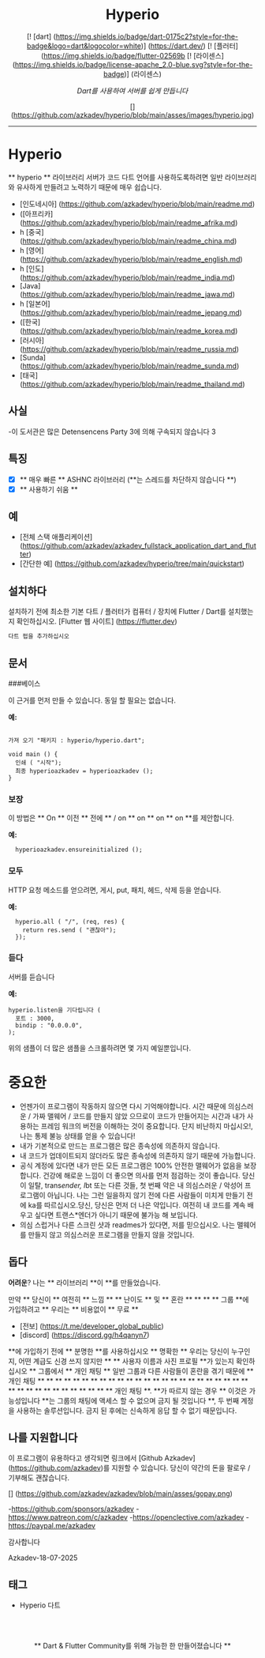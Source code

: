 <div align = "center">

# Hyperio


[! [dart] (https://img.shields.io/badge/dart-0175c2?style=for-the-badge&logo=dart&logocolor=white)] (https://dart.dev/)
[! [플러터] (https://img.shields.io/badge/flutter-02569b
[! [라이센스] (https://img.shields.io/badge/license-apache_2.0-blue.svg?style=for-the-badge)] (라이센스)

*Dart를 사용하여 서버를 쉽게 만듭니다*

[] (https://github.com/azkadev/hyperio/blob/main/asses/images/hyperio.jpg)

</div>

---


# Hyperio



** hyperio ** 라이브러리 서버가 코드 다트 언어를 사용하도록하려면 일반 라이브러리와 유사하게 만들려고 노력하기 때문에 매우 쉽습니다.

- [인도네시아] (https://github.com/azkadev/hyperio/blob/main/readme.md)
- ([아프리카] (https://github.com/azkadev/hyperio/blob/main/readme_afrika.md)
- h [중국] (https://github.com/azkadev/hyperio/blob/main/readme_china.md)
- h [영어] (https://github.com/azkadev/hyperio/blob/main/readme_english.md)
- h [인도] (https://github.com/azkadev/hyperio/blob/main/readme_india.md)
- [Java] (https://github.com/azkadev/hyperio/blob/main/readme_jawa.md)
- h [일본어] (https://github.com/azkadev/hyperio/blob/main/readme_jepang.md)
- ([한국] (https://github.com/azkadev/hyperio/blob/main/readme_korea.md)
- [러시아] (https://github.com/azkadev/hyperio/blob/main/readme_russia.md)
- [Sunda] (https://github.com/azkadev/hyperio/blob/main/readme_sunda.md)
- [태국] (https://github.com/azkadev/hyperio/blob/main/readme_thailand.md)

## 사실

-이 도서관은 많은 Detensencens Party 3에 의해 구속되지 않습니다 3

## 특징

- [x] ** 매우 빠른 ** ASHNC 라이브러리 (**는 스레드를 차단하지 않습니다 **)
- [x] ** 사용하기 쉬움 **

## 예

- [전체 스택 애플리케이션] (https://github.com/azkadev/azkadev_fullstack_application_dart_and_flutter)
- [간단한 예] (https://github.com/azkadev/hyperio/tree/main/quickstart)



## 설치하다

설치하기 전에 최소한 기본 다트 / 플러터가 컴퓨터 / 장치에 Flutter / Dart를 설치했는지 확인하십시오. [Flutter 웹 사이트] (https://flutter.dev)

```Bash
다트 펍을 추가하십시오
```

## 문서


###베이스

이 근거를 먼저 만들 수 있습니다. 동일 할 필요는 없습니다.

**예:**

```다트

가져 오기 "패키지 : hyperio/hyperio.dart";

void main () {
  인쇄 ( "시작");
  최종 hyperioazkadev = hyperioazkadev ();
}

```

### 보장

이 방법은 ** On ** 이전 ** 전에 ** / on ** on ** on ** on **를 제안합니다.

**예:**

```다트
  hyperioazkadev.ensureinitialized ();
```


### 모두

HTTP 요청 메소드를 얻으려면, 게시, put, 패치, 헤드, 삭제 등을 얻습니다.

**예:**

```다트
  hyperio.all ( "/", (req, res) {
    return res.send ( "괜찮아");
  });
```


### 듣다

서버를 듣습니다

**예:**

```다트
hyperio.listen을 기다립니다 (
  포트 : 3000,
  bindip : "0.0.0.0",
);
```

위의 샘플이 더 많은 샘플을 스크롤하려면 몇 가지 예일뿐입니다.

# 중요한

- 언젠가이 프로그램이 작동하지 않으면 다시 기억해야합니다. 시간 때문에 의심스러운 / 가짜 맬웨어 / 코드를 만들지 않았 으므로이 코드가 만들어지는 시간과 내가 사용하는 프레임 워크의 버전을 이해하는 것이 중요합니다. 단지 비난하지 마십시오!, 나는 통제 불능 상태를 얻을 수 있습니다!
- 내가 기본적으로 만드는 프로그램은 많은 종속성에 의존하지 않습니다.
- 내 코드가 업데이트되지 않더라도 많은 종속성에 의존하지 않기 때문에 가능합니다.
- 공식 계정에 있다면 내가 만든 모든 프로그램은 100% 안전한 맬웨어가 없음을 보장합니다. 건강에 해로운 느낌이 더 좋으면 의사를 먼저 점검하는 것이 좋습니다. 당신이 일탈, trans*ender, l*bt 또는 다른 것들, 첫 번째 약은 내 의심스러운 / 악성어 프로그램이 아닙니다. 나는 그런 일을하지 않기 전에 다른 사람들이 미치게 만들기 전에 ka를 따르십시오.당신, 당신은 먼저 더 나은 약입니다. 여전히 내 코드를 계속 배우고 싶다면 트랜스*엔더가 아니기 때문에 불가능 해 보입니다.
- 의심 스럽거나 다른 스크린 샷과 readmes가 있다면, 저를 믿으십시오. 나는 맬웨어를 만들지 않고 의심스러운 프로그램을 만들지 않을 것입니다.

## 돕다

**어려운**? 나는 ** 라이브러리 **이 **를 만들었습니다. 

만약 ** 당신이 ** 여전히 ** 느낌 ** ** 난이도 ** 및 ** 혼란 ** ** ** ** 그룹 **에 가입하려고 ** 우리는 ** 비용없이 ** 무료 **

- [전보] (https://t.me/developer_global_public)
- [discord] (https://discord.gg/h4qanyn7)

**에 가입하기 전에 ** 분명한 **를 사용하십시오 ** 명확한 ** 우리는 당신이 누구인지, 어떤 계급도 신경 쓰지 않지만 ** ** 사용자 이름과 사진 프로필 **가 있는지 확인하십시오 ** 그룹에서 ** 개인 채팅 ** 일반 그룹과 다른 사람들이 혼란을 겪기 때문에 ** 개인 채팅 ** ** ** ** ** ** ** ** ** ** ** ** ** ** ** ** ** ** ** ** ** ** ** ** ** ** ** ** ** ** ** ** ** ** ** ** 개인 채팅 **. **가 따르지 않는 경우 ** 이것은 가능성입니다 **는 그룹의 채팅에 액세스 할 수 없으며 금지 될 것입니다 **, 두 번째 계정을 사용하는 솔루션입니다. 금지 된 후에는 신속하게 응답 할 수 없기 때문입니다.


## 나를 지원합니다

이 프로그램이 유용하다고 생각되면 링크에서 [Github Azkadev] (https://github.com/azkadev)를 지원할 수 있습니다. 당신이 약간의 돈을 팔로우 / 기부해도 괜찮습니다.

[] (https://github.com/azkadev/azkadev/blob/main/asses/gopay.png)

-https://github.com/sponsors/azkadev
-https://www.patreon.com/c/azkadev
-https://openclective.com/azkadev
-https://paypal.me/azkadev

감사합니다


Azkadev-18-07-2025


## 태그

- Hyperio 다트

</br>
</br>


<div align = "center">

** Dart & Flutter Community를 위해 가능한 한 만들어졌습니다 **

</div>